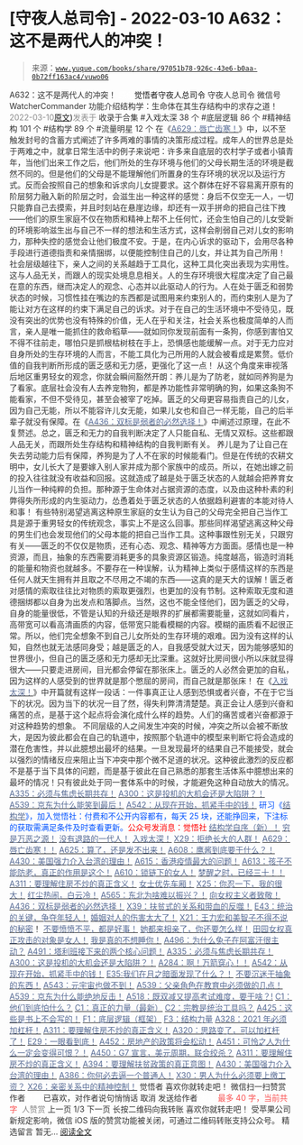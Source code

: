 # [守夜人总司令] - 2022-03-10 A632：这不是两代人的冲突！

> 来源：[`www.yuque.com/books/share/97051b78-926c-43e6-b0aa-0b72ff163ac4/vuwo06`](https://www.yuque.com/books/share/97051b78-926c-43e6-b0aa-0b72ff163ac4/vuwo06)

<ne-p id="520f42f3293818f927861ebbd5b15da4_p_0" data-lake-id="520f42f3293818f927861ebbd5b15da4_p_0"><ne-text id="u78af521f" style="color: rgb(51, 51, 51);">A632：这不是两代人的冲突！</ne-text></ne-p> <ne-p id="ab1965d72a3009ab0ba65807e3e16e54" data-lake-id="ab1965d72a3009ab0ba65807e3e16e54"><ne-text id="u053e36e3" ne-fontsize="12" style="color: rgb(255, 255, 255);">原创</ne-text><ne-text id="u0e6c5273" ne-fontsize="14">觉悟者</ne-text><ne-text id="uc8ff08c6" ne-fontsize="14">守夜人总司令</ne-text></ne-p> <ne-p id="2a48d8429a71db040edefc4106bbc7be" data-lake-id="2a48d8429a71db040edefc4106bbc7be"><ne-text id="u3eda3f4f" ne-fontsize="14" ne-bold="true" style="color: rgb(51, 51, 51);">守夜人总司令</ne-text></ne-p> <ne-p id="b8c124fa572e70a06379e2a48c1a1338" data-lake-id="b8c124fa572e70a06379e2a48c1a1338"><ne-text id="u167d27f9" ne-fontsize="14" style="color: rgb(51, 51, 51);">微信号</ne-text><ne-text id="u1a02b4d3" ne-fontsize="14" style="color: rgb(51, 51, 51);">WatcherCommander</ne-text></ne-p> <ne-p id="11356090862728acdde7b186e8122917" data-lake-id="11356090862728acdde7b186e8122917"><ne-text id="u2617b9eb" ne-fontsize="14" style="color: rgb(51, 51, 51);">功能介绍</ne-text><ne-text id="u1d7ae876" ne-fontsize="14" style="color: rgb(51, 51, 51);">结构学：生命体在其生存结构中的求存之道！</ne-text></ne-p> <ne-p id="349b25862db9e2ec881b7146a41d9c86" data-lake-id="349b25862db9e2ec881b7146a41d9c86"><ne-text id="ucf4a0f25" style="color: rgb(140, 140, 140);">2022-03-10</ne-text>[<ne-text id="ud60966f6" ne-fontsize="14">原文</ne-text>](https://mp.weixin.qq.com/s?__biz=MzAxNDk1NjI2Mw==&mid=2247488059&idx=1&sn=2367e2b67f3c9788b870dfa2a3814f6b&chksm=9b8a31b3acfdb8a5f098a8264e76c26310ff3d10d496ab95deb843c2c692e63078ef09a99b42#rd))<ne-text id="uefe6b1b3" ne-fontsize="14" style="color: rgb(140, 140, 140);">发表于</ne-text></ne-p> <ne-p id="cababec3ee47d8821f1e9c0ba70d5838" data-lake-id="cababec3ee47d8821f1e9c0ba70d5838"><ne-text id="u61fbab48" style="color: rgb(51, 51, 51);">收录于合集</ne-text></ne-p> <ne-p id="5829cc761a68451656125ab071e744bb" data-lake-id="5829cc761a68451656125ab071e744bb"><ne-text id="ub1cf57db" style="color: rgb(51, 51, 51);">#入戏太深 38 个</ne-text></ne-p> <ne-p id="d73c542c9b10a3b1b17f3590ddd17814" data-lake-id="d73c542c9b10a3b1b17f3590ddd17814"><ne-text id="u6c979940" style="color: rgb(51, 51, 51);">#底层逻辑 86 个</ne-text></ne-p> <ne-p id="80bfedda360c1a9241f1e27336f58555" data-lake-id="80bfedda360c1a9241f1e27336f58555"><ne-text id="u5abe3443" style="color: rgb(51, 51, 51);">#精神结构 101 个</ne-text></ne-p> <ne-p id="3f29c6a05f361c14a3a507fdd9f4779d" data-lake-id="3f29c6a05f361c14a3a507fdd9f4779d"><ne-text id="ua9976eaf" style="color: rgb(51, 51, 51);">#结构学 89 个</ne-text></ne-p> <ne-p id="ce17f620721dbf0eb249f8f0056442c2" data-lake-id="ce17f620721dbf0eb249f8f0056442c2"><ne-text id="u4a2a12fc" style="color: rgb(51, 51, 51);">#流量明星 12 个</ne-text></ne-p> <ne-p id="94dc8d5509ffae1d0ce3c663818fad03" data-lake-id="94dc8d5509ffae1d0ce3c663818fad03"><ne-text id="u148e6210" style="color: rgb(51, 51, 51);">在《</ne-text>[<ne-text id="u38cf2a43" style="color: rgb(87, 107, 149);">A629：唇亡齿寒！</ne-text>](http://mp.weixin.qq.com/s?__biz=MzAxNDk1NjI2Mw==&mid=2247488002&idx=1&sn=2bc6a839026786526244b30eee446608&chksm=9b8a318aacfdb89ca6cf38266047c892293a5fe4e767b883a7626a5a523e8b6d50d35e1e2b7f&scene=21#wechat_redirect)<ne-text id="ufdac77b8" style="color: rgb(51, 51, 51);">》中，以不至触发封号的含蓄方式阐述了许多两难的事情的决策形成过程。成年人的世界总是处于两难之中，就拿日常生活中的例子来说吧：许多来自底层的农村学子或者小镇青年，当他们出来工作之后，他们所处的生存环境与他们的父母长期生活的环境是截然不同的。但是他们的父母是不能理解他们所置身的生存环境的状况以及运行方式。反而会按照自己的想象和诉求向儿女提要求。这个群体在好不容易离开原有的阶层努力融入新的阶层之时，会滋生出一种这样的感觉：身后不仅空无一人，一切只能靠自己去摸索，并且时刻站在悬崖边缘，却还有一双手拼命的把自己往下拽——他们的原生家庭不仅在物质和精神上帮不上任何忙，还会生怕自己的儿女受新的环境影响滋生出与自己不一样的想法和生活方式，这样会削弱自己对儿女的影响力，那种失控的感觉会让他们极度不安。于是，在内心诉求的驱动下，会用尽各种手段进行道德指责和亲情捆绑，以便能控制住自己的儿女，并让其为自己所用！</ne-text></ne-p> <ne-p id="68776f1f4ca5bfe970c45485ec0c0761" data-lake-id="68776f1f4ca5bfe970c45485ec0c0761"><ne-text id="u138946d0" style="color: rgb(51, 51, 51);">社会层级越往下，亲人之间的关系越趋于工具化，这种工具化突出表现为实用性。这与人品无关，而跟人的现实处境息息相关。人的生存环境很大程度决定了自己最在意的东西，继而决定人的观念、心态并以此驱动人的行为。人在处于匮乏和弱势状态的时候，习惯性挂在嘴边的东西都是试图用来约束别人的，而约束别人是为了能让对方在这样的约束下满足自己的诉求。对于在自己的生活环境中不受待见，既没有突出的优势也没有特殊的价值，无人在乎和关注，社会关系也极度简单的人而言，亲人是唯一能抓住的救命稻草——就如同你发现前面有一条狗，你感到害怕又不得不往前走，哪怕只是抓根枯树枝在手上，恐惧感也能缓解一点。对于无力应对自身所处的生存环境的人而言，不能工具化为己所用的人就会被看成是累赘。低价值的自我判断所形成的匮乏感和无力感，更强化了这一点！</ne-text></ne-p> <ne-p id="bb32baddad1ee366be834b75e5feb043" data-lake-id="bb32baddad1ee366be834b75e5feb043"><ne-text id="u055d3e79" style="color: rgb(51, 51, 51);">从这个角度来审视落后地区重男轻女的观念，你就会瞬间豁然开朗：养儿是为了防老，就如同养狗是为了看家。底层社会没有人去养宠物狗，都是养功能性非常明确的狗，如果这条狗不能看家，不但不受待见，甚至会被宰了吃掉。匮乏的父母更容易指责自己的儿女，因为自己无能，所以不能容许儿女无能，如果儿女也和自己一样无能，自己的后半辈子就没有保障。在《</ne-text>[<ne-text id="u0b59ead1" style="color: rgb(87, 107, 149);">A436：双标是弱者的必然选择！</ne-text>](http://mp.weixin.qq.com/s?__biz=MzAxNDk1NjI2Mw==&mid=2247486897&idx=1&sn=1a80f7f60c541515156c8e3357cf7b9f&chksm=9b8a2e39acfda72fd0b156a55fa5fc7cfe2ed806971083d7e1f8ffeda428d6a9cfc226e38946&scene=21#wechat_redirect)<ne-text id="u492a3862" style="color: rgb(51, 51, 51);">》中阐述过原理，在此不复赘述。总之，匮乏和无力的自我判断决定了人只能自私、无情又双标。这些都跟人品无关，而跟所处生存结构和精神结构的自我判断有关。</ne-text></ne-p> <ne-p id="9b9ea000629a6a33b15ccd9f7aed759a" data-lake-id="9b9ea000629a6a33b15ccd9f7aed759a"><ne-text id="u812cf918" style="color: rgb(51, 51, 51);">养儿是为了让自己在失去劳动能力后有保障，养狗是为了人不在家的时候能看门。但是在传统的农耕文明中，女儿长大了是要嫁入别人家并成为那个家族中的成员。所以，在她出嫁之前的投入往往就没有收益和回报。这就造成了越是处于匮乏状态的人就越会把养育女儿当作一种纯粹的负担。那种源于生命体对占据资源的态度，以及由这种朴素的利弊得失所形成的内生驱动力，怂恿着处于匮乏状态的人依据趋利避害的本能对待人和事！</ne-text></ne-p> <ne-p id="cb167b99a635cfa334472e1f7454775f" data-lake-id="cb167b99a635cfa334472e1f7454775f"><ne-text id="u62148d0e" style="color: rgb(51, 51, 51);">有些特别渴望逃离这种原生家庭的女生认为自己的父母完全把自己当作工具是源于重男轻女的传统观念，事实上不是这么回事。那些同样渴望逃离这种父母的男生们也会发现他们的父母本能的把自己当作工具。这种事跟性别无关，只跟穷有关——匮乏的不仅仅是物质，还有心态、观念、精神等方方面面。感情也是一种资源，而且，抽象的东西需要消耗更多的具象资源区锻造。纯度越高，锻造时消耗的能量和物资也就越多。不要存在一种误解，认为精神上类似于感情这样的东西是任何人就天生拥有并且取之不尽用之不竭的东西——这真的是天大的误解！匮乏者对感情的索取往往比对物质的索取更强烈，也更加的没有节制。这种索取无度和道德捆绑都以自身为出发点和落脚点。当然，这也不能全怪他们，因为匮乏的父母，自身的能量很低，不管是认知的升级还是眼界的扩展都需要能量，这就如同看片，高带宽可以看高清画质的内容，低带宽只能看模糊的内容。模糊的画质看不起很正常。所以，他们完全想象不到自己儿女所处的生存环境的艰难。因为没有这样的认知，自然也就无法感同身受；越是匮乏的人，自我感受就大过天，因为能够感知的世界很小，但自己的匮乏感和无力感却无比深重。这就好比房间很小所以床就显得很大——只要走进房间，目光都会停留在那张床上。匮乏的人必然会更加的自私，因为这样的人感受到的世界就是那个憋屈的房间，而自己就是那张床！</ne-text></ne-p> <ne-p id="61d4f05c0b4339ff3a7335ccb0b7ee3a" data-lake-id="61d4f05c0b4339ff3a7335ccb0b7ee3a"><ne-text id="u1a6df5b8" style="color: rgb(51, 51, 51);">在《</ne-text>[<ne-text id="u62d85400" style="color: rgb(87, 107, 149);">入戏太深！</ne-text>](http://mp.weixin.qq.com/s?__biz=MzAxNDk1NjI2Mw==&mid=2247487984&idx=1&sn=276185c4fdbe1fc66bd1bb24b169c1f6&chksm=9b8a3278acfdbb6e68f9fed9df39f502057711afbe9ed0f4c5bf89a1ae57382eae78bc8741e6&scene=21#wechat_redirect)<ne-text id="ue6d1efa2" style="color: rgb(51, 51, 51);">》中开篇就有这样一段话：</ne-text><ne-text id="u26aee430" ne-bold="true" style="color: rgb(51, 51, 51);">一件事真正让人感到恐惧或者兴奋，不在于它当下的状况。因为当下的状况一目了然，得失利弊清清楚楚。真正会让人感到兴奋和痛苦的点，是基于这个起点将会演化成什么样的趋势。人们的痛苦或者兴奋都源于对这种趋势的想象。</ne-text></ne-p> <ne-p id="8b87931780eed4ef4fede0aea7097000" data-lake-id="8b87931780eed4ef4fede0aea7097000"><ne-text id="u2e06ec6e" style="color: rgb(51, 51, 51);">不同层级的人之间发生冲突的时候，冲突之所以会被不断放大，是因为彼此都会在自己的轨道中，按照那个轨道中的模型来判断它将会造成的潜在危害性，并以此臆想出最坏的结果。一旦发现最坏的结果自己不能接受，就会以强烈的情绪反应来阻止当下冲突中那个微不足道的状况。</ne-text><ne-text id="ua1f12a83" ne-bold="true" style="color: rgb(51, 51, 51);">这种彼此激烈的反应都不是基于当下具体的问题，而是基于彼此在自己熟悉的那套生活体系中臆想出来的最坏的情况！只有彼此处于同一套体系中的时候，才能避免这种自动放大的情况。</ne-text></ne-p> <ne-p id="8fd61338f37dce2618e1ef48dcc873d5" data-lake-id="8fd61338f37dce2618e1ef48dcc873d5">[<ne-text id="u4b33836d" ne-bold="true" style="color: rgb(87, 107, 149);">A335：必须与焦虑长期共存！</ne-text>](http://mp.weixin.qq.com/s?__biz=MzIzMDYwOTM0Mg==&mid=2247485165&idx=1&sn=f3f0957c63fa549b288f00c8b117162e&chksm=e8b19e3cdfc6172a188000afd2b522144a04ba774169824cad2067d93b5365537ff0644f6b9f&scene=21#wechat_redirect)</ne-p> <ne-p id="3d980756bfe794c806401727cc4966d6" data-lake-id="3d980756bfe794c806401727cc4966d6">[<ne-text id="u0a93590d" ne-bold="true" style="color: rgb(87, 107, 149);">A300：这是投机的大机会还是大陷阱？！</ne-text>](http://mp.weixin.qq.com/s?__biz=MzIzMDYwOTM0Mg==&mid=2247484882&idx=1&sn=b103029f41e3aede94e1a45d035cd9ac&chksm=e8b19d03dfc614153863f37ca3f9204b451e2c02ad5ca8680c120e2458e628e5329c76b2d42c&scene=21#wechat_redirect)</ne-p> <ne-p id="78efe23e59a8f29948243504aa6154ec" data-lake-id="78efe23e59a8f29948243504aa6154ec">[<ne-text id="u0c300836" ne-bold="true" style="color: rgb(87, 107, 149);">A539：京东为什么能笑到最后！</ne-text>](http://mp.weixin.qq.com/s?__biz=MzIzMDYwOTM0Mg==&mid=2247486752&idx=1&sn=3a967e3288db5b7d924e36914086e534&chksm=e8b195f1dfc61ce7c971386eb678d7da286167d0f52fdd51989049844b0a550cc58e00552d2e&scene=21#wechat_redirect)</ne-p> <ne-p id="cccb8af32b3d47501dc83fc476f2e148" data-lake-id="cccb8af32b3d47501dc83fc476f2e148">[<ne-text id="u58b02989" ne-bold="true" style="color: rgb(87, 107, 149);">A542：从现在开始，抓紧手中的钱！</ne-text>](http://mp.weixin.qq.com/s?__biz=MzIzMDYwOTM0Mg==&mid=2247486640&idx=1&sn=a96afa7d2b698e33240735ea8d7671f7&chksm=e8b19461dfc61d77a4afce11ecc7558b8d7ff5d495a78bcb609e3eed5c70bcbed5f3d6a66023&scene=21#wechat_redirect)</ne-p> <ne-p id="71ce5bf29df1f05ab0ea6a4fab37d8f4" data-lake-id="71ce5bf29df1f05ab0ea6a4fab37d8f4"><ne-text id="u5cd31b70" ne-bold="true" style="color: rgb(0, 82, 255);">研习《</ne-text>[<ne-text id="u092a6a7f" ne-bold="true" style="color: rgb(87, 107, 149);">结构学</ne-text>](https://mp.weixin.qq.com/mp/appmsgalbum?action=getalbum&album_id=1318317199878225920&__biz=MzAxNDk1NjI2Mw==#wechat_redirect)<ne-text id="ub64e64fa" ne-bold="true" style="color: rgb(0, 82, 255);">》，加入觉悟社：付费和不公开内容都有，每天 25 块，还能挣回来，下注标的获取需满足条件及时查看更新。</ne-text><ne-text id="u47b8299a" ne-bold="true" style="color: rgb(255, 0, 0);">公众号发消息：觉悟社</ne-text></ne-p>  <ne-p id="58b38fbe991d06e628a636e7cae50831" data-lake-id="58b38fbe991d06e628a636e7cae50831"><ne-card data-card-name="image" data-card-type="inline" id="YxFkj" data-event-boundary="card" style="color: rgb(51, 51, 51);"><ne-p id="d14b3477526bcb756e98f152b0d9c876" data-lake-id="d14b3477526bcb756e98f152b0d9c876">[<ne-text id="u1d6e23ab" ne-bold="true" style="color: rgb(87, 107, 149);">结构学自序（新）！</ne-text>](http://mp.weixin.qq.com/s?__biz=MzIzMDYwOTM0Mg==&mid=2247485283&idx=1&sn=aa2b8554b8e5040f8f959636feaa06a3&chksm=e8b19fb2dfc616a430aa381b8da0815311244e694a69809cd92d0602ac34cfe5f1f419b3745e&scene=21#wechat_redirect)</ne-p> <ne-p id="e7e2d94e5acf3c77ef10a887f5e1dc92" data-lake-id="e7e2d94e5acf3c77ef10a887f5e1dc92">[<ne-text id="ude16f783" style="color: rgb(87, 107, 149);">穷是万恶之源！</ne-text>](http://mp.weixin.qq.com/s?__biz=MzAxNDk1NjI2Mw==&mid=2247483823&idx=1&sn=e54ebe9891b302dc0bf1815c76ccf8b7&chksm=9b8a2227acfdab31a05e273addd9159d4b8263d58d3c58bf214841c8189157519719c3427306&scene=21#wechat_redirect)</ne-p> <ne-p id="9f3b99c45925681946734f54b1203147" data-lake-id="9f3b99c45925681946734f54b1203147">[<ne-text id="u019ffa50" style="color: rgb(87, 107, 149);">没有退路的一代人！</ne-text>](http://mp.weixin.qq.com/s?__biz=MzAxNDk1NjI2Mw==&mid=2247486533&idx=1&sn=a0d5cce0656aad467148e0642eb85a00&chksm=9b8a2fcdacfda6db79857186e953a089baf1fb678b2b071cf101c5a26e7fb9768474c94243ca&scene=21#wechat_redirect)</ne-p> <ne-p id="795059ac82b59d7b52925f295a8d7fdf" data-lake-id="795059ac82b59d7b52925f295a8d7fdf">[<ne-text id="uf49b519b" style="color: rgb(87, 107, 149);">入戏太深！</ne-text>](http://mp.weixin.qq.com/s?__biz=MzAxNDk1NjI2Mw==&mid=2247487984&idx=1&sn=276185c4fdbe1fc66bd1bb24b169c1f6&chksm=9b8a3278acfdbb6e68f9fed9df39f502057711afbe9ed0f4c5bf89a1ae57382eae78bc8741e6&scene=21#wechat_redirect)</ne-p> <ne-p id="89cd11bd243e9348067a78ecc6419d25" data-lake-id="89cd11bd243e9348067a78ecc6419d25">[<ne-text id="uda03489f" style="color: rgb(87, 107, 149);">X29：拒绝长大的人群！</ne-text>](http://mp.weixin.qq.com/s?__biz=MzAxNDk1NjI2Mw==&mid=2247487734&idx=1&sn=406322eea52d5ed24ebaf979fdf714c1&chksm=9b8a337eacfdba688c7e6a511a417ec4d9a03b13d1bdb5c91e6ef37e9a7b747460354e0b0e8e&scene=21#wechat_redirect)</ne-p> <ne-p id="77356fe1189533e96bd1e109bad4a248" data-lake-id="77356fe1189533e96bd1e109bad4a248">[<ne-text id="u47e3f229" style="color: rgb(87, 107, 149);">A629：唇亡齿寒！！</ne-text>](http://mp.weixin.qq.com/s?__biz=MzAxNDk1NjI2Mw==&mid=2247488002&idx=1&sn=2bc6a839026786526244b30eee446608&chksm=9b8a318aacfdb89ca6cf38266047c892293a5fe4e767b883a7626a5a523e8b6d50d35e1e2b7f&scene=21#wechat_redirect)</ne-p> <ne-p id="51df3cff20bd9dce540df165b80fa88e" data-lake-id="51df3cff20bd9dce540df165b80fa88e">[<ne-text id="uaa71c228" style="color: rgb(87, 107, 149);">A625：算了，还是发不出来！</ne-text>](http://mp.weixin.qq.com/s?__biz=MzAxNDk1NjI2Mw==&mid=2247487977&idx=1&sn=83a4d537e28179a0d42a336b85887ad2&chksm=9b8a3261acfdbb77501a7b03e6f73dbe48a619a00c8248765b96d8a8e3fde46ae910c0e74d78&scene=21#wechat_redirect)</ne-p> <ne-p id="ccc8120fe638bf7bc0f3699ee29fd892" data-lake-id="ccc8120fe638bf7bc0f3699ee29fd892">[<ne-text id="u80af9ce2" ne-bold="true" style="color: rgb(87, 107, 149);">A608：鹰酱到底要干什么？！</ne-text>](http://mp.weixin.qq.com/s?__biz=MzAxNDk1NjI2Mw==&mid=2247487921&idx=1&sn=926fce56b2c5e3254a86e76db23f3889&chksm=9b8a3239acfdbb2ff9b21b311f3433485f77c1122f920b2a3e3e2df4c7f2cefbbb3caa144e74&scene=21#wechat_redirect)</ne-p> <ne-p id="29519dd94bb5692ac0ce9a8d8d71f068" data-lake-id="29519dd94bb5692ac0ce9a8d8d71f068">[<ne-text id="u8f8421b1" ne-bold="true" style="color: rgb(87, 107, 149);">A430：美国强力介入台湾的理由！</ne-text>](http://mp.weixin.qq.com/s?__biz=MzIzMDYwOTM0Mg==&mid=2247486587&idx=1&sn=e14d4403bb13c441596f09add1b5f27c&chksm=e8b194aadfc61dbcab0c1d70249910161f8c77b0163ac8278dfe5c2f817d2bb2a3ac3e7ddf89&scene=21#wechat_redirect)</ne-p> <ne-p id="435a2941b8730604553a42404273220b" data-lake-id="435a2941b8730604553a42404273220b">[<ne-text id="u2bd4de41" style="color: rgb(87, 107, 149);">A615：香港疫情最大的问题！</ne-text>](http://mp.weixin.qq.com/s?__biz=MzIzMDYwOTM0Mg==&mid=2247487032&idx=1&sn=285203d189979ccdc43a179a70015a7c&chksm=e8b196e9dfc61fff80a766e4f9b7d3751ea07edc5dc634e9a72d932ad5bcbe13dd62aab971d2&scene=21#wechat_redirect)</ne-p> <ne-p id="4ac293ff1bab6f90449cf3e318649947" data-lake-id="4ac293ff1bab6f90449cf3e318649947">[<ne-text id="uab5e2bee" style="color: rgb(87, 107, 149);">A613：孩子不能防老，真正的作用是这个！</ne-text>](http://mp.weixin.qq.com/s?__biz=MzIzMDYwOTM0Mg==&mid=2247487023&idx=1&sn=3370d17aaf4a8f046e2ebaa995200c87&chksm=e8b196fedfc61fe84dbfe4353d88b51f3077fc0ff82a1446e52742bce73e561b0e8ff1d113a3&scene=21#wechat_redirect)</ne-p> <ne-p id="5a7388a8f0e2479d9faa62171a7fe664" data-lake-id="5a7388a8f0e2479d9faa62171a7fe664">[<ne-text id="u1e892e84" style="color: rgb(87, 107, 149);">A610：锁链下的女人！</ne-text>](http://mp.weixin.qq.com/s?__biz=MzIzMDYwOTM0Mg==&mid=2247487017&idx=1&sn=15141e99a4d301e876545d4c7fdaac94&chksm=e8b196f8dfc61feee1de6b14ce74c2cf712b6d598a09c505a42b7b970267c3100769960def05&scene=21#wechat_redirect)</ne-p> <ne-p id="e0aaec4ac489f6b879552a67e51996e3" data-lake-id="e0aaec4ac489f6b879552a67e51996e3">[<ne-text id="u5cdfaec2" ne-bold="true" style="color: rgb(87, 107, 149);">梦醒之时，已经三十！</ne-text>](http://mp.weixin.qq.com/s?__biz=MzIzMDYwOTM0Mg==&mid=2247484378&idx=1&sn=e3a058584a13d7a5267315113964280d&chksm=e8b19b0bdfc6121df4af4b77d2d826fd0f4132ccfdee48132ce8cf86eb1ba45b898be83d1dc7&scene=21#wechat_redirect)[<ne-text id="ua5e46706" style="color: rgb(87, 107, 149);">！</ne-text>](http://mp.weixin.qq.com/s?__biz=MzAxNDk1NjI2Mw==&mid=2247486952&idx=1&sn=698aec6916d2eca5e758c25c4c634346&chksm=9b8a2e60acfda776b80a4f2f0d5c2fe4921fc821cdf029fa9d2fdc52fd708fc5a0b980d5d3d0&scene=21#wechat_redirect)</ne-p> <ne-p id="6f0a896b083574fab6f51ac5a8ac70ac" data-lake-id="6f0a896b083574fab6f51ac5a8ac70ac">[<ne-text id="u3a69a769" ne-bold="true" style="color: rgb(87, 107, 149);">A311：要理解住房不炒的真正含义！</ne-text>](http://mp.weixin.qq.com/s?__biz=MzIzMDYwOTM0Mg==&mid=2247484959&idx=1&sn=090583ec50bfd9febec1de463c2672f6&chksm=e8b19ecedfc617d8629080f6745c8de013cfe875de26eef6767b2d5c10782650223ed15f807b&scene=21#wechat_redirect)</ne-p> <ne-p id="b5a8d17fdbd4fbf3a208df062680c59e" data-lake-id="b5a8d17fdbd4fbf3a208df062680c59e">[<ne-text id="ufb420f02" style="color: rgb(87, 107, 149);">女士优先车厢！</ne-text>](http://mp.weixin.qq.com/s?__biz=MzAxNDk1NjI2Mw==&mid=2247487729&idx=1&sn=eb26eb14541fcabb690d3ad4556d6ac0&chksm=9b8a3379acfdba6f1fb9bf4c1884dea0da63edaa02a088ce8bb554aa9b1cf845897e7a22f6fd&scene=21#wechat_redirect)</ne-p> <ne-p id="acac7afd3d85b51c551a02e7bb38dda7" data-lake-id="acac7afd3d85b51c551a02e7bb38dda7">[<ne-text id="uf43c4901" ne-bold="true" style="color: rgb(87, 107, 149);">X25：你忍一下，我的很大！</ne-text>](http://mp.weixin.qq.com/s?__biz=MzAxNDk1NjI2Mw==&mid=2247487691&idx=1&sn=25bf18fb0375ec81c4b02f06b4829131&chksm=9b8a3343acfdba55113abce1ada59a203e08f7fee28d62767bfede2ce6e1bf3ace451af06adf&scene=21#wechat_redirect)</ne-p> <ne-p id="b5e1f6abcfc572da4e3f462ca5aca19e" data-lake-id="b5e1f6abcfc572da4e3f462ca5aca19e">[<ne-text id="ued2ce754" ne-bold="true" style="color: rgb(87, 107, 149);">红尘热闹，白云冷！</ne-text>](http://mp.weixin.qq.com/s?__biz=MzAxNDk1NjI2Mw==&mid=2247486913&idx=1&sn=6b387c24eb6d5e30ed150e13eded77a1&chksm=9b8a2e49acfda75fdfcfe0a7770792cdd85568a9ecb1bd9b67508b29df853aaba08bf27356d5&scene=21#wechat_redirect)</ne-p> <ne-p id="ee42f57ec170413ba68236f56ddaeec5" data-lake-id="ee42f57ec170413ba68236f56ddaeec5">[<ne-text id="u4edf751d" style="color: rgb(87, 107, 149);">A565：东北为啥难以振兴？！</ne-text>](http://mp.weixin.qq.com/s?__biz=MzAxNDk1NjI2Mw==&mid=2247487834&idx=1&sn=15ef2b4f3f81c4a67f5bc0256f5cb776&chksm=9b8a32d2acfdbbc4cd9c76535f994c4bb53ad6b3e74f367231b7e7465a88541ec7bb77237c42&scene=21#wechat_redirect)</ne-p> <ne-p id="7eaa9adb96048ae0d50cd7ef050f17d1" data-lake-id="7eaa9adb96048ae0d50cd7ef050f17d1">[<ne-text id="u47312d79" style="color: rgb(87, 107, 149);">向女权主义者致敬！</ne-text>](http://mp.weixin.qq.com/s?__biz=MzIzMDYwOTM0Mg==&mid=2247485914&idx=1&sn=cb260e0cec6b1e24661013278d412581&chksm=e8b1910bdfc6181d9f5f293493e2505dcec25647d0521d5ec62f92be5e32c04d0927583b6eb1&scene=21#wechat_redirect)</ne-p> <ne-p id="a62f1e9dbaf7ac3f40301825fafa9cf8" data-lake-id="a62f1e9dbaf7ac3f40301825fafa9cf8">[<ne-text id="ucbf12ea6" ne-bold="true" style="color: rgb(87, 107, 149);">A436：双标是弱者的必然选择！</ne-text>](http://mp.weixin.qq.com/s?__biz=MzIzMDYwOTM0Mg==&mid=2247485909&idx=1&sn=c64a96a6f11c7ff756ce005441035200&chksm=e8b19104dfc61812546950789d22fe83ba04b34c72337fb6dc6041ec4dfa6c2c9ec3005f80c5&scene=21#wechat_redirect)</ne-p> <ne-p id="c045b29bc908a1e3a8864fb5db0356a7" data-lake-id="c045b29bc908a1e3a8864fb5db0356a7">[<ne-text id="ud4b5e8f8" style="color: rgb(87, 107, 149);">X39：扶贫式的关系和带血的反噬！</ne-text>](http://mp.weixin.qq.com/s?__biz=MzAxNDk1NjI2Mw==&mid=2247487823&idx=1&sn=2add0df28f12101176ece7bbdd18f01b&chksm=9b8a32c7acfdbbd1c06dcbfe21683ef82c6770a1ca7f1035833f7a6683dba546fced92103560&scene=21#wechat_redirect)</ne-p> <ne-p id="f81f1b0fc3d411c32552eb992d2ce8a2" data-lake-id="f81f1b0fc3d411c32552eb992d2ce8a2">[<ne-text id="ua5a1044d" style="color: rgb(87, 107, 149);">E43：统治的关键，争夺年轻人！</ne-text>](http://mp.weixin.qq.com/s?__biz=MzAxNDk1NjI2Mw==&mid=2247487815&idx=1&sn=84f963d6fb37f4f4ae70bb92b60488ae&chksm=9b8a32cfacfdbbd9aeb7089e2d38899684a97159afe1b1f220e3ca472cc321442bf52e5606dd&scene=21#wechat_redirect)</ne-p> <ne-p id="0a00824f564c1e232f4b719579d50068" data-lake-id="0a00824f564c1e232f4b719579d50068">[<ne-text id="uce88056b" style="color: rgb(87, 107, 149);">婚姻对人的伤害太大了！</ne-text>](http://mp.weixin.qq.com/s?__biz=MzAxNDk1NjI2Mw==&mid=2247487796&idx=1&sn=d28ec342a60e8f8e74c96b548770eb7d&chksm=9b8a32bcacfdbbaaa3c33780116e1353dadb8f5bcdc93ce019a77554980c845e8319c4f432b4&scene=21#wechat_redirect)</ne-p> <ne-p id="61835aff6f1740e0624aadaad10260bf" data-lake-id="61835aff6f1740e0624aadaad10260bf">[<ne-text id="ucd2e5943" style="color: rgb(87, 107, 149);">X21：王力宏和美智子不得不说的秘密</ne-text>](http://mp.weixin.qq.com/s?__biz=MzAxNDk1NjI2Mw==&mid=2247487666&idx=1&sn=433b7a0997c277c09f3605796de5551e&chksm=9b8a333aacfdba2c584b5a5d0dacbd731be4e8789e0f949f8b2ea15507f108b465eb9e3ceafb&scene=21#wechat_redirect)<ne-text id="u01408562" style="color: rgb(51, 51, 51);">！</ne-text></ne-p> <ne-p id="6d827e7544d8708837a1725bd63d88f6" data-lake-id="6d827e7544d8708837a1725bd63d88f6">[<ne-text id="uc03a90e4" ne-bold="true" style="color: rgb(87, 107, 149);">不要愤愤不平，都是好事！</ne-text>](http://mp.weixin.qq.com/s?__biz=MzAxNDk1NjI2Mw==&mid=2247487130&idx=1&sn=b21138d85455f5692aaf039038c78342&chksm=9b8a2d12acfda404a2b67fe4d446ee0f2805ad64a8b8004902934600fd731191e140df6ac19a&scene=21#wechat_redirect)</ne-p> <ne-p id="0dd279806fef19d41f991ffc91477b06" data-lake-id="0dd279806fef19d41f991ffc91477b06">[<ne-text id="ub4692233" ne-bold="true" style="color: rgb(87, 107, 149);">她都来相亲了，你还要怎么样！</ne-text>](http://mp.weixin.qq.com/s?__biz=MzAxNDk1NjI2Mw==&mid=2247486952&idx=1&sn=698aec6916d2eca5e758c25c4c634346&chksm=9b8a2e60acfda776b80a4f2f0d5c2fe4921fc821cdf029fa9d2fdc52fd708fc5a0b980d5d3d0&scene=21#wechat_redirect)</ne-p> <ne-p id="e2ca2c00c75e6eace597000f203d2cde" data-lake-id="e2ca2c00c75e6eace597000f203d2cde">[<ne-text id="u6b15aa4b" ne-bold="true" style="color: rgb(87, 107, 149);">田园女权真正攻击的对象是女人！</ne-text>](http://mp.weixin.qq.com/s?__biz=MzIzMDYwOTM0Mg==&mid=2247486412&idx=1&sn=5dd3e8b2a759838d739e6d61ebab2eab&chksm=e8b1931ddfc61a0bf6f81cd2a9a9232ea8ce86528a8eea66c6635180e8678b819ebb38b4cb86&scene=21#wechat_redirect)</ne-p> <ne-p id="15db94bf20c76e15f5cf5f4a2f2fe25e" data-lake-id="15db94bf20c76e15f5cf5f4a2f2fe25e">[<ne-text id="u7c261d87" style="color: rgb(87, 107, 149);">我是真的不想睡你！</ne-text>](http://mp.weixin.qq.com/s?__biz=MzAxNDk1NjI2Mw==&mid=2247487023&idx=1&sn=66d63e9f199deee86afff0f76a959c91&chksm=9b8a2da7acfda4b17ebf27c87c446049d0b8c557303b850a69ac971d8cdfcc91e41c0e6d3fcb&scene=21#wechat_redirect)</ne-p> <ne-p id="5d6c8c33a70f0e7f99bcee282485b00b" data-lake-id="5d6c8c33a70f0e7f99bcee282485b00b">[<ne-text id="u6aab3865" ne-bold="true" style="color: rgb(87, 107, 149);">A496：为什么兔子在阿富汗很主动？</ne-text>](http://mp.weixin.qq.com/s?__biz=MzIzMDYwOTM0Mg==&mid=2247486278&idx=1&sn=40d09857088bebd3c70bec1c7a500f06&chksm=e8b19397dfc61a810125242c8e395330f934390eb50bd54053ecd3f31ddc91de4e429c0f693a&scene=21#wechat_redirect)</ne-p> <ne-p id="7b964ce62e5f3bdcca7e6548aab708a3" data-lake-id="7b964ce62e5f3bdcca7e6548aab708a3">[<ne-text id="u0dc90c28" ne-bold="true" style="color: rgb(87, 107, 149);">A491：塔利班接下来的两个核心问题！</ne-text>](http://mp.weixin.qq.com/s?__biz=MzAxNDk1NjI2Mw==&mid=2247487097&idx=1&sn=fd7abf4ba489928b7b810d20cbec7dc9&chksm=9b8a2df1acfda4e7ce05f7c03df131e9d266d960945c436b89b871744b21cc352bf3cb668486&scene=21#wechat_redirect)</ne-p> <ne-p id="575654cc2aa3f9605d4c999b100966fa" data-lake-id="575654cc2aa3f9605d4c999b100966fa">[<ne-text id="u37f499fa" ne-bold="true" style="color: rgb(87, 107, 149);">A335：必须与焦虑长期共存！</ne-text>](http://mp.weixin.qq.com/s?__biz=MzIzMDYwOTM0Mg==&mid=2247485165&idx=1&sn=f3f0957c63fa549b288f00c8b117162e&chksm=e8b19e3cdfc6172a188000afd2b522144a04ba774169824cad2067d93b5365537ff0644f6b9f&scene=21#wechat_redirect)</ne-p> <ne-p id="79ce4c5044b6d273d95949f699f6e443" data-lake-id="79ce4c5044b6d273d95949f699f6e443">[<ne-text id="u1bca9cd8" ne-bold="true" style="color: rgb(87, 107, 149);">A300：这是投机的大机会还是大陷阱？！</ne-text>](http://mp.weixin.qq.com/s?__biz=MzIzMDYwOTM0Mg==&mid=2247484882&idx=1&sn=b103029f41e3aede94e1a45d035cd9ac&chksm=e8b19d03dfc614153863f37ca3f9204b451e2c02ad5ca8680c120e2458e628e5329c76b2d42c&scene=21#wechat_redirect)</ne-p> <ne-p id="631f95543a7af1a393cfbcf8f132aa66" data-lake-id="631f95543a7af1a393cfbcf8f132aa66">[<ne-text id="ud45419b9" ne-bold="true" style="color: rgb(87, 107, 149);">A284：啊！万箭穿心！！</ne-text>](http://mp.weixin.qq.com/s?__biz=MzIzMDYwOTM0Mg==&mid=2247484966&idx=1&sn=a814f2c1b14425d45f9921f7c08bcec5&chksm=e8b19ef7dfc617e131146f6675328e5088faaae0daa64da92af48b28c8cf19aedceb7a43e40b&scene=21#wechat_redirect)</ne-p> <ne-p id="f9a4d5b489861dbff869f57f5d4fb039" data-lake-id="f9a4d5b489861dbff869f57f5d4fb039">[<ne-text id="u32fb8d52" ne-bold="true" style="color: rgb(87, 107, 149);">A542：从现在开始，抓紧手中的钱！</ne-text>](http://mp.weixin.qq.com/s?__biz=MzIzMDYwOTM0Mg==&mid=2247486640&idx=1&sn=a96afa7d2b698e33240735ea8d7671f7&chksm=e8b19461dfc61d77a4afce11ecc7558b8d7ff5d495a78bcb609e3eed5c70bcbed5f3d6a66023&scene=21#wechat_redirect)</ne-p> <ne-p id="fc7d016aae6441e73a5e7bbe55da7d63" data-lake-id="fc7d016aae6441e73a5e7bbe55da7d63">[<ne-text id="uaee53628" ne-bold="true" style="color: rgb(87, 107, 149);">E35:我们在月之暗面发现了什么？！</ne-text>](http://mp.weixin.qq.com/s?__biz=MzIzMDYwOTM0Mg==&mid=2247486632&idx=1&sn=170aeff87eb36dce354c8b2437f4b27f&chksm=e8b19479dfc61d6f08e6492954a528f20387fe2fa925747cf2b504d2bc69084f24495e972e41&scene=21#wechat_redirect)</ne-p> <ne-p id="17aa679f67f010c09f4c36fd9d9d211e" data-lake-id="17aa679f67f010c09f4c36fd9d9d211e">[<ne-text id="ue7ed7c06" style="color: rgb(87, 107, 149);">不要沉迷于抽象的东西！</ne-text>](http://mp.weixin.qq.com/s?__biz=MzAxNDk1NjI2Mw==&mid=2247487527&idx=1&sn=e24c2dd98e5f9883c8dce2a1e7bb80df&chksm=9b8a33afacfdbab921e90b3eafc3618176a35da53c53bb51f2ef2f9a98e87d05949a4b0ad69b&scene=21#wechat_redirect)</ne-p> <ne-p id="571428bf5f3953ec0252a92201b29034" data-lake-id="571428bf5f3953ec0252a92201b29034">[<ne-text id="u488032be" ne-bold="true" style="color: rgb(87, 107, 149);">A543：元宇宙也做不到！</ne-text>](http://mp.weixin.qq.com/s?__biz=MzAxNDk1NjI2Mw==&mid=2247487476&idx=1&sn=2e2f159d365f00117f8fd47d3ca062f9&chksm=9b8a2c7cacfda56a80b9243d42bc5faabe4622c27fb4f3edad16ca5de7242a9c1345056ee461&scene=21#wechat_redirect)</ne-p> <ne-p id="4494fc921b65603baa3a4540d84fcc78" data-lake-id="4494fc921b65603baa3a4540d84fcc78">[<ne-text id="uf975dbeb" ne-bold="true" style="color: rgb(87, 107, 149);">A539：父亲角色在教育中必须做的几点！</ne-text>](http://mp.weixin.qq.com/s?__biz=MzAxNDk1NjI2Mw==&mid=2247487582&idx=1&sn=f4bac1092e8f45f6a86e662d8a68d556&chksm=9b8a33d6acfdbac0b4e01232406db5e9a315180b66b1bc830f17231f167d515d33408ff727b6&scene=21#wechat_redirect)</ne-p> <ne-p id="19d4cb791a5b66780b1091ba0b4e09dc" data-lake-id="19d4cb791a5b66780b1091ba0b4e09dc">[<ne-text id="uc3616c4d" ne-bold="true" style="color: rgb(87, 107, 149);">A539：京东为什么能绝地反击！</ne-text>](http://mp.weixin.qq.com/s?__biz=MzIzMDYwOTM0Mg==&mid=2247486752&idx=1&sn=3a967e3288db5b7d924e36914086e534&chksm=e8b195f1dfc61ce7c971386eb678d7da286167d0f52fdd51989049844b0a550cc58e00552d2e&scene=21#wechat_redirect)</ne-p> <ne-p id="825001df27e66b3fc3f2a2935db3f7b2" data-lake-id="825001df27e66b3fc3f2a2935db3f7b2">[<ne-text id="ue8a9ced0" ne-bold="true" style="color: rgb(87, 107, 149);">A518：既双减又提高考试难度，要干啥？!</ne-text>](http://mp.weixin.qq.com/s?__biz=MzIzMDYwOTM0Mg==&mid=2247486528&idx=1&sn=837ef39e3c0b47ac84d5096690555ae7&chksm=e8b19491dfc61d87292daf575c1e7c95b3f0543f313b65c7ad4ab369603833704304ec7451d7&scene=21#wechat_redirect)</ne-p> <ne-p id="fc9411d505aa2be1a28ad034e8017848" data-lake-id="fc9411d505aa2be1a28ad034e8017848">[<ne-text id="uf7b4854e" style="color: rgb(87, 107, 149);">C1：他们到底怕什么？</ne-text>](http://mp.weixin.qq.com/s?__biz=MzAxNDk1NjI2Mw==&mid=2247483898&idx=1&sn=1b0a50386e9e89d2750dec717236f0aa&chksm=9b8a2272acfdab64235b35ee5e91b8cac6172144207251636e1345fc570aa1601f59eff7f442&scene=21#wechat_redirect)</ne-p> <ne-p id="7fa15c61f7f7929db97d649d49ef006e" data-lake-id="7fa15c61f7f7929db97d649d49ef006e">[<ne-text id="ucbf65149" style="color: rgb(87, 107, 149);">C1：真正的力量（最新）</ne-text>](http://mp.weixin.qq.com/s?__biz=MzAxNDk1NjI2Mw==&mid=2247485209&idx=1&sn=d7b335d2c9632363c72de85ce7834b3e&chksm=9b8a2491acfdad87ae308d74534ec4def57980a2b1db88ffe56ac03e4d76ea55e7eab2343097&scene=21#wechat_redirect)</ne-p> <ne-p id="8c56dcaa0cf5a8b5c1b8cf456d304625" data-lake-id="8c56dcaa0cf5a8b5c1b8cf456d304625">[<ne-text id="u5f9e1cdc" style="color: rgb(87, 107, 149);">C2：宗教是统治工具吗？</ne-text>](http://mp.weixin.qq.com/s?__biz=MzAxNDk1NjI2Mw==&mid=2247483901&idx=1&sn=f5d9f8c7bd84370c79adae921351e813&chksm=9b8a2275acfdab63fde093d76ff82e01d0e2fd43ea675f77fd17fd51a15873d4d10499f5338d&scene=21#wechat_redirect)</ne-p> <ne-p id="aae5de0e8f88edd59612b6818bc1ceff" data-lake-id="aae5de0e8f88edd59612b6818bc1ceff">[<ne-text id="ua6ff38d1" ne-bold="true" style="color: rgb(87, 107, 149);">A425：这些是书上不会写的！</ne-text>](http://mp.weixin.qq.com/s?__biz=MzIzMDYwOTM0Mg==&mid=2247485662&idx=1&sn=1a8617a9ebd44891c112f3b3f6762f8a&chksm=e8b1900fdfc6191942a3ec1399a47af7cd44582c369a4e6211b0bd114d934785bf0c20fc09ab&scene=21#wechat_redirect)</ne-p> <ne-p id="7eb21cb8fe3e591d4cc84eb2e0add9a3" data-lake-id="7eb21cb8fe3e591d4cc84eb2e0add9a3">[<ne-text id="u730e5008" style="color: rgb(87, 107, 149);">F1：底层逻辑（框架）</ne-text>](http://mp.weixin.qq.com/s?__biz=MzAxNDk1NjI2Mw==&mid=2247485072&idx=1&sn=83d919c9e3bf71d25978a97c8d4c8aa6&chksm=9b8a2518acfdac0ea8a0f84382cc7c0a26d1ac3664d76c6365aee67ac4ebcac1bf280c060249&scene=21#wechat_redirect)</ne-p> <ne-p id="e57d1d1c09e6a4cc9b11dcf57b09d428" data-lake-id="e57d1d1c09e6a4cc9b11dcf57b09d428">[<ne-text id="u53ffb1c1" style="color: rgb(87, 107, 149);">F3：结构力量</ne-text>](http://mp.weixin.qq.com/s?__biz=MzAxNDk1NjI2Mw==&mid=2247484256&idx=1&sn=f10d9c530bfd6ea08b25d4bec657c13a&chksm=9b8a20e8acfda9fee057f2df26790f905c898132cac91d833d14e636edb00c20514d63189a88&scene=21#wechat_redirect)</ne-p> <ne-p id="ff04b2b6aba052485f6e821f7b7df6a4" data-lake-id="ff04b2b6aba052485f6e821f7b7df6a4">[<ne-text id="u04a42fce" ne-bold="true" style="color: rgb(87, 107, 149);">A328：2021 年必须加杠杆！</ne-text>](http://mp.weixin.qq.com/s?__biz=MzIzMDYwOTM0Mg==&mid=2247485087&idx=1&sn=24d72f6a71bddb8954a03be5db246538&chksm=e8b19e4edfc617587a8ae645885a89ab8c3c6f67730a026d9c7c9a94ab3051ca480302147fc0&scene=21#wechat_redirect)</ne-p> <ne-p id="0dcd38ecf60f12fcb3976a1fc6ee08c7" data-lake-id="0dcd38ecf60f12fcb3976a1fc6ee08c7">[<ne-text id="u0cee8f28" ne-bold="true" style="color: rgb(87, 107, 149);">A311：要理解住房不炒的真正含义！</ne-text>](http://mp.weixin.qq.com/s?__biz=MzIzMDYwOTM0Mg==&mid=2247484959&idx=1&sn=090583ec50bfd9febec1de463c2672f6&chksm=e8b19ecedfc617d8629080f6745c8de013cfe875de26eef6767b2d5c10782650223ed15f807b&scene=21#wechat_redirect)</ne-p> <ne-p id="329e761dcad7efc9117c2d69f9cb3aaa" data-lake-id="329e761dcad7efc9117c2d69f9cb3aaa">[<ne-text id="ua5724909" ne-fontsize="13" ne-bold="true" style="color: rgb(87, 107, 149);">A320：思路变了，可以加杠杆了！</ne-text>](http://mp.weixin.qq.com/s?__biz=MzIzMDYwOTM0Mg==&mid=2247485041&idx=1&sn=add2174fa42806f885a456a072ee4fee&chksm=e8b19ea0dfc617b6734e013f780112fdd88f28ad5312ce423fea1d75da4c3757660dab175208&scene=21#wechat_redirect)</ne-p> <ne-p id="2dac5f581b78ef6e68a39f2f233ce36e" data-lake-id="2dac5f581b78ef6e68a39f2f233ce36e">[<ne-text id="uf9c7e506" ne-bold="true" style="color: rgb(87, 107, 149);">E29：一眼看到底！</ne-text>](http://mp.weixin.qq.com/s?__biz=MzIzMDYwOTM0Mg==&mid=2247485301&idx=1&sn=dc6dd50c5d742ea51ce9e394de25351a&chksm=e8b19fa4dfc616b26734c3619c6fa664474fa478d2764c3370dde41d19f6035edc05f9f191e8&scene=21#wechat_redirect)</ne-p> <ne-p id="6799b6f88ab3083e06ec8e75e0b9fcae" data-lake-id="6799b6f88ab3083e06ec8e75e0b9fcae">[<ne-text id="u86fd3a3d" ne-bold="true" style="color: rgb(87, 107, 149);">A452：房地产的政策将会松动！</ne-text>](http://mp.weixin.qq.com/s?__biz=MzIzMDYwOTM0Mg==&mid=2247485878&idx=1&sn=4734a99c9336a27d5f802e5ba2495648&chksm=e8b19167dfc618718c2197c8c2b5ad15d0750193a5007806c490b9daf505f1b36f08c5f4d574&scene=21#wechat_redirect)</ne-p> <ne-p id="8cfefd81204aa1b4ae6c8a9f1f76211e" data-lake-id="8cfefd81204aa1b4ae6c8a9f1f76211e">[<ne-text id="u8fe34c5d" ne-bold="true" style="color: rgb(87, 107, 149);">A451：可怜之人为什么一定会变得可恨？！</ne-text>](http://mp.weixin.qq.com/s?__biz=MzIzMDYwOTM0Mg==&mid=2247485857&idx=1&sn=75866aff662c66a186e00a3a47086161&chksm=e8b19170dfc6186673189998e7a84d6dde4c85002650674bfd113b5384ae24088f9a46fd11ae&scene=21#wechat_redirect)</ne-p> <ne-p id="d07774bbdcbd74d110059668408510d3" data-lake-id="d07774bbdcbd74d110059668408510d3">[<ne-text id="uc5145124" ne-bold="true" style="color: rgb(87, 107, 149);">A450：G7 宣言，美元周期，联合绞杀？</ne-text>](http://mp.weixin.qq.com/s?__biz=MzIzMDYwOTM0Mg==&mid=2247485852&idx=1&sn=7b9112d33031e09eae8e3591a6813a3f&chksm=e8b1914ddfc6185b5b91dfd07067729c91349366d409edca7395f9bb3f2fceb656e9e4be6a6f&scene=21#wechat_redirect)</ne-p> <ne-p id="04f989542d0d45c0f1da7cfbf17e7c21" data-lake-id="04f989542d0d45c0f1da7cfbf17e7c21">[<ne-text id="u642a49b2" ne-bold="true" style="color: rgb(87, 107, 149);">A311：要理解住房不炒的真正含义！</ne-text>](http://mp.weixin.qq.com/s?__biz=MzIzMDYwOTM0Mg==&mid=2247484959&idx=1&sn=090583ec50bfd9febec1de463c2672f6&chksm=e8b19ecedfc617d8629080f6745c8de013cfe875de26eef6767b2d5c10782650223ed15f807b&scene=21#wechat_redirect)</ne-p> <ne-p id="9a2d542002e11728f7ee1791aeaddc25" data-lake-id="9a2d542002e11728f7ee1791aeaddc25">[<ne-text id="ud880e949" ne-bold="true" style="color: rgb(87, 107, 149);">A394：要理解扶贫政策的真正意图！</ne-text>](http://mp.weixin.qq.com/s?__biz=MzIzMDYwOTM0Mg==&mid=2247485502&idx=1&sn=fffb9911cefa626e6fbcb9c416c1eb98&chksm=e8b190efdfc619f9b0e42f3c3d5d79c17df1619bad2b1bddd6a482242b583ee46d8a79a245e6&scene=21#wechat_redirect)</ne-p> <ne-p id="e58e7cb56a14b9b58aa70628310be2bb" data-lake-id="e58e7cb56a14b9b58aa70628310be2bb">[<ne-text id="ub0bd5c1b" ne-bold="true" style="color: rgb(87, 107, 149);">A430：美国强力介入台湾的理由！</ne-text>](http://mp.weixin.qq.com/s?__biz=MzIzMDYwOTM0Mg==&mid=2247486587&idx=1&sn=e14d4403bb13c441596f09add1b5f27c&chksm=e8b194aadfc61dbcab0c1d70249910161f8c77b0163ac8278dfe5c2f817d2bb2a3ac3e7ddf89&scene=21#wechat_redirect)</ne-p> <ne-p id="4438db76c1448932ff8b13d93b8d0a5b" data-lake-id="4438db76c1448932ff8b13d93b8d0a5b">[<ne-text id="ub38913d2" style="color: rgb(87, 107, 149);">A386：你何必去逼一个普通人！</ne-text>](http://mp.weixin.qq.com/s?__biz=MzAxNDk1NjI2Mw==&mid=2247486567&idx=1&sn=eb1efed18e9e4659d0da10d6088443cd&chksm=9b8a2fefacfda6f99715c659822dc81f9c1aa2147c97f4e58d1f080bb491c4cc91c74b4b7a9e&scene=21#wechat_redirect)</ne-p> <ne-p id="a64e3daeb23a691b93ebc1100930e6bb" data-lake-id="a64e3daeb23a691b93ebc1100930e6bb">[<ne-text id="u7d9af57d" style="color: rgb(87, 107, 149);">X30：男人为什么必须要上缴工资？</ne-text>](http://mp.weixin.qq.com/s?__biz=MzAxNDk1NjI2Mw==&mid=2247487741&idx=1&sn=8a3ea62108b727f9f499c4f443309b07&chksm=9b8a3375acfdba635f90b03d0fe3584e4ceb01ba683217f87806196c2d112d0f4dfa7532a678&scene=21#wechat_redirect)</ne-p> <ne-p id="96f0a5246174dca2d6c8c0e8887bd54e" data-lake-id="96f0a5246174dca2d6c8c0e8887bd54e">[<ne-text id="u07a3672c" style="color: rgb(87, 107, 149);">X26：亲密关系中的精神控制！</ne-text>](http://mp.weixin.qq.com/s?__biz=MzAxNDk1NjI2Mw==&mid=2247487736&idx=1&sn=fb39520992bb22568e3a31c89b9f40f0&chksm=9b8a3370acfdba66c77d1425610a5d7cc26e23090708151880b117e45931eceb82e4ad69a020&scene=21#wechat_redirect)</ne-p> <ne-p id="226ae773648ead93b85c74f6f6394009" data-lake-id="226ae773648ead93b85c74f6f6394009"><ne-text id="ufecd48a5" style="color: rgb(51, 51, 51);">觉悟者</ne-text></ne-p> <ne-p id="430e75055e50ebe73ad649a054f0c8bb" data-lake-id="430e75055e50ebe73ad649a054f0c8bb"><ne-text id="u7b678b73" style="color: rgb(51, 51, 51);">喜欢你就转走吧！</ne-text></ne-p> <ne-p id="40d5447fcaa511da58bd3ad481f454dd" data-lake-id="40d5447fcaa511da58bd3ad481f454dd"><ne-text id="u7f9bcb4a" ne-bold="true" style="color: rgb(51, 51, 51);">微信扫一扫赞赏作者</ne-text><ne-text id="ub63bed82" ne-bold="true" style="color: rgb(255, 255, 255);">赞赏</ne-text></ne-p> <ne-p id="e6c88b8b39e2b6f69e659400747a6536" data-lake-id="e6c88b8b39e2b6f69e659400747a6536"><ne-text id="u0232fcb0" style="color: rgb(51, 51, 51);">已喜欢，</ne-text><ne-text id="uf2f2b7a4">对作者说句悄悄话</ne-text></ne-p> <ne-p id="3abb523555974c44f34345b5f7dc50c6" data-lake-id="3abb523555974c44f34345b5f7dc50c6"><ne-text id="u5082c3a5" style="color: rgb(51, 51, 51);">取消</ne-text></ne-p> <ne-p id="2191324c491da749e6db3c85e1985aba" data-lake-id="2191324c491da749e6db3c85e1985aba"><ne-text id="uaae8e78c" ne-fontsize="14" ne-bold="true" style="color: rgb(51, 51, 51);">发送给作者</ne-text></ne-p> <ne-p id="d9917d41b3f90849b64cfe1e5f8202fc" data-lake-id="d9917d41b3f90849b64cfe1e5f8202fc"><ne-text id="uf23b543b" ne-bold="true" style="color: rgb(255, 255, 255);">发送</ne-text></ne-p> <ne-p id="26bb653e20e72bbebb62866815a19f30" data-lake-id="26bb653e20e72bbebb62866815a19f30"><ne-text id="ud23443ed" ne-fontsize="13" style="color: rgb(250, 81, 81);">最多 40 字，当前共字</ne-text></ne-p> <ne-p id="41e734e23aac162d6d5a8a9f49a7535f" data-lake-id="41e734e23aac162d6d5a8a9f49a7535f"><ne-text id="u0d3e9d0f" style="color: rgb(136, 136, 136);"> 人赞赏</ne-text></ne-p> <ne-p id="86553d54ff71b2fa5a47daf02a6d6121" data-lake-id="86553d54ff71b2fa5a47daf02a6d6121"><ne-text id="uaa45bae2" style="color: rgb(51, 51, 51);">上一页</ne-text> <ne-text id="u81fd1926">1</ne-text><ne-text id="u430f2a4a" style="color: rgb(51, 51, 51);">/3 下一页</ne-text></ne-p> <ne-p id="412d73f0814fe3de18bac3076476c502" data-lake-id="412d73f0814fe3de18bac3076476c502"><ne-text id="ua53ea5da" style="color: rgb(51, 51, 51);">长按二维码向我转账</ne-text></ne-p> <ne-p id="fb1b5ea771348d9dd60b5b4614d547ff" data-lake-id="fb1b5ea771348d9dd60b5b4614d547ff"><ne-text id="u5bab319e" style="color: rgb(51, 51, 51);">喜欢你就转走吧！</ne-text></ne-p> <ne-p id="f6f2746b3679d734f4594ec468465bc2" data-lake-id="f6f2746b3679d734f4594ec468465bc2"><ne-text id="u31b89bc5" style="color: rgb(51, 51, 51);">受苹果公司新规定影响，微信 iOS 版的赞赏功能被关闭，可通过二维码转账支持公众号。</ne-text></ne-p> <ne-h3 id="Pao7f" data-lake-id="Pao7f"><ne-heading-ext><ne-heading-anchor></ne-heading-anchor><ne-heading-fold></ne-heading-fold></ne-heading-ext><ne-heading-content><ne-text id="u60b819c9" ne-fontsize="16" style="color: rgb(51, 51, 51);">精选留言</ne-text></ne-heading-content></ne-h3> <ne-p id="2c76f386156b44f7bf0036a912beb7b4" data-lake-id="2c76f386156b44f7bf0036a912beb7b4"><ne-text id="u650a5a2c" style="color: rgb(51, 51, 51);">暂无...</ne-text></ne-p> <ne-p id="80263940f19e5349a7554ca2f117108a" data-lake-id="80263940f19e5349a7554ca2f117108a">[<ne-text id="u8b7c8517">阅读全文</ne-text>](https://mp.weixin.qq.com/s/nIdk03JhgbTU-TDXQQQ39A#rd)</ne-p></ne-card></ne-p>